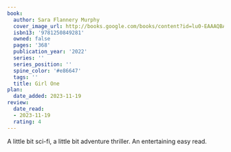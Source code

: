 ```yaml
---
book:
  author: Sara Flannery Murphy
  cover_image_url: http://books.google.com/books/content?id=lu0-EAAAQBAJ&printsec=frontcover&img=1&zoom=1&source=gbs_api
  isbn13: '9781250849281'
  owned: false
  pages: '368'
  publication_year: '2022'
  series: ''
  series_position: ''
  spine_color: '#e86647'
  tags: ''
  title: Girl One
plan:
  date_added: 2023-11-19
review:
  date_read:
  - 2023-11-19
  rating: 4
---
```

A little bit sci-fi, a little bit adventure thriller. An entertaining easy read.
